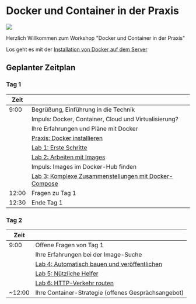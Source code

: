 # Docker und Container in der Praxis

![ ](https://www.heise-events.de/uploads/OnuAG8xJ/766x0_2560x0/Docker_2000x500.jpg)

Herzlich Willkommen zum Workshop "Docker und Container in der Praxis"

Los geht es mit der [Installation von Docker auf dem Server](./setup)

## Geplanter Zeitplan

### Tag 1 

|Zeit| |
|---|---|
|9:00|Begrüßung, Einführung in die Technik|
| |Impuls: Docker, Container, Cloud und Virtualisierung?|
| |Ihre Erfahrungen und Pläne mit Docker|
| |[Praxis: Docker installieren](setup/index.md)|
| |[Lab 1: Erste Schritte](lab1/index.md)|
| |[Lab 2: Arbeiten mit Images](lab2/index.md)|
| |Impuls: Images im Docker-Hub finden|
| |[Lab 3: Komplexe Zusammenstellungen mit Docker-Compose](lab3/index.md)|
|12:00|Fragen zu Tag 1|
|12:30|Ende Tag 1|

### Tag 2

|Zeit|  |
|---|---|
|9:00|Offene Fragen von Tag 1|
| |Ihre Erfahrungen bei der Image-Suche|
| |[Lab 4: Automatisch bauen und veröffentlichen](lab4/index.md)|
| |[Lab 5: Nützliche Helfer](lab5/index.md)|
| |[Lab 6: HTTP-Verkehr routen](lab6/index.md)|
|~12:00|Ihre Container-Strategie (offenes Gesprächsangebot)|
